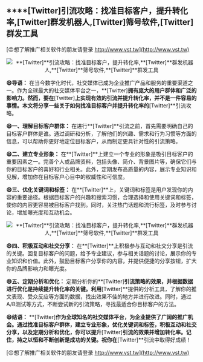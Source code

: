 ## ****[Twitter]**引流攻略：找准目标客户，提升转化率,**[Twitter]**群发机器人,**[Twitter]**筛号软件,**[Twitter]**群发工具**

[😍想了解推广相关软件的朋友请登录 http://www.vst.tw](http://www.vst.tw)

 <center><img src="https://vst.tw/MP4/tuiguang/png/7.png" alt="**[Twitter]**引流攻略：找准目标客户，提升转化率,**[Twitter]**群发机器人,**[Twitter]**筛号软件,**[Twitter]**群发工具"></center>

**😄导语：**
在当今数字化时代，社交媒体已成为企业推广产品和服务的重要渠道之一。作为全球最大的社交媒体平台之一，**[Twitter]**拥有庞大的用户群体和广泛的影响力。然而，要在**[Twitter]**上实现有效的引流并提升转化率，并不是一件容易的事情。本文将分享一些关于如何找准目标客户并提升转化率的**[Twitter]**引流攻略。

**😄一、理解目标客户群体：**
在进行**[Twitter]**引流之前，首先需要明确自己的目标客户群体是谁。通过调研和分析，了解他们的兴趣、需求和行为习惯等方面的信息，可以帮助你更好地定位目标客户，从而制定更具针对性的引流策略。

**😄二、建立专业形象：**
在**[Twitter]**上建立一个专业的形象是吸引目标客户的重要因素之一。完善个人或品牌资料，包括头像、简介、背景图片等，确保它们与你的目标客户的喜好和行业相关。此外，定期发布高质量的内容，展示专业知识和见解，增加你在目标客户心目中的权威性和可信度。

**😄三、优化关键词和标签：**
在**[Twitter]**上，关键词和标签是用户发现你的内容的重要途径。根据目标客户的兴趣和搜索习惯，合理选择和使用关键词和标签，使你的内容更容易被目标客户找到。同时，关注热门话题和流行标签，及时参与讨论，增加曝光度和互动机会。

 <center><img src="https://vst.tw/MP4/tuiguang/png/7.png" alt="**[Twitter]**引流攻略：找准目标客户，提升转化率,**[Twitter]**群发机器人,**[Twitter]**筛号软件,**[Twitter]**群发工具"></center>

**😄四、积极互动和社交分享：**
在**[Twitter]**上积极参与互动和社交分享是引流的关键。回复目标客户的问题，给予专业建议，参与相关话题的讨论，展示你的专业知识和价值。此外，鼓励目标客户分享你的内容，并提供便捷的分享按钮，扩大你的品牌影响力和曝光度。

**😄五、定期分析和优化：**
定期分析你的**[Twitter]**引流策略的效果，并根据数据进行优化是持续提升转化率的关键。利用**[Twitter]**提供的分析工具，了解你的推文表现、受众反应等方面的数据，找出效果不佳的地方并进行改进。同时，通过A/B测试等方式，不断尝试新的引流策略，寻找最适合你目标客户的方法。

**😄结语：**
**[Twitter]**作为全球知名的社交媒体平台，为企业提供了广阔的推广机会。通过找准目标客户群体，建立专业形象，优化关键词和标签，积极互动和社交分享，以及定期分析和优化，你可以提升**[Twitter]**引流的效果并增加转化率。记住，持之以恒和不断创新是成功的关键。祝你在**[Twitter]**引流中取得好成绩！

[😍想了解推广相关软件的朋友请登录 http://www.vst.tw](http://www.vst.tw)



